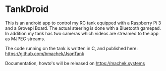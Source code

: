 # TankDroid

This is an android app to control my RC tank equipped with a Raspberry Pi 3 and a Grovepi Board.
The actual steering is done with a Bluetooth gamepad.
In addition my tank has two cameras which videos are streamed to the app as MJPEG streams.

The code running on the tank is written in C, and published here:
https://github.com/bmachek/JsonTank

Documentation, howto's will be released on https://machek.systems


